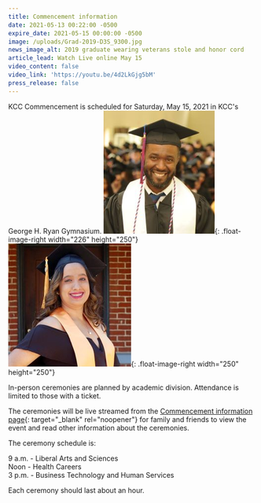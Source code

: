 ```yaml
---
title: Commencement information
date: 2021-05-13 00:22:00 -0500
expire_date: 2021-05-15 00:00:00 -0500
image: /uploads/Grad-2019-D3S_9300.jpg
news_image_alt: 2019 graduate wearing veterans stole and honor cord
article_lead: Watch Live online May 15
video_content: false
video_link: 'https://youtu.be/4d2LkGjg5bM'
press_release: false
---
```

KCC Commencement is scheduled for Saturday, May 15, 2021 in KCC's George H. Ryan Gymnasium.&nbsp;![](/uploads/grad-2019-d3s-9300-250x226.jpg){: .float-image-right width="226" height="250"}![](/uploads/grad-natalie-martinez2020-250x250.jpg){: .float-image-right width="250" height="250"}

In-person ceremonies are planned by academic division. Attendance is limited to those with a ticket.

The ceremonies will be live streamed from the [Commencement information page](https://commencement.kcc.edu/){: target="_blank" rel="noopener"} for family and friends to view the event and read other information about the ceremonies.

The ceremony schedule is:

9 a.m. - Liberal Arts and Sciences<br>Noon - Health Careers<br>3 p.m. - Business Technology and Human Services

Each ceremony should last about an hour.

&nbsp;
